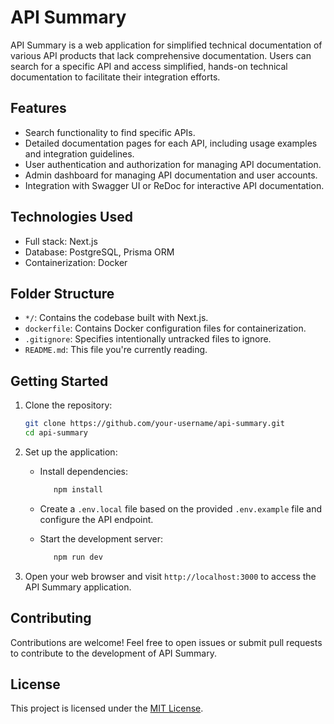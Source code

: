 # API Summary

API Summary is a web application for simplified technical documentation of various API products that lack comprehensive documentation. Users can search for a specific API and access simplified, hands-on technical documentation to facilitate their integration efforts.

## Features

- Search functionality to find specific APIs.
- Detailed documentation pages for each API, including usage examples and integration guidelines.
- User authentication and authorization for managing API documentation.
- Admin dashboard for managing API documentation and user accounts.
- Integration with Swagger UI or ReDoc for interactive API documentation.

## Technologies Used

- Full stack: Next.js
- Database: PostgreSQL, Prisma ORM
- Containerization: Docker

## Folder Structure

- `*/`: Contains the codebase built with Next.js.
- `dockerfile`: Contains Docker configuration files for containerization.
- `.gitignore`: Specifies intentionally untracked files to ignore.
- `README.md`: This file you're currently reading.

## Getting Started

1. Clone the repository:

    ```bash
    git clone https://github.com/your-username/api-summary.git
    cd api-summary
    ```

2. Set up the application:

   - Install dependencies:

     ```bash
        npm install
     ```

   - Create a `.env.local` file based on the provided `.env.example` file and configure the API endpoint.
   - Start the development server:

     ```bash
        npm run dev
     ```

3. Open your web browser and visit `http://localhost:3000` to access the API Summary application.

## Contributing

Contributions are welcome! Feel free to open issues or submit pull requests to contribute to the development of API Summary.

## License

This project is licensed under the [MIT License](LICENSE).
